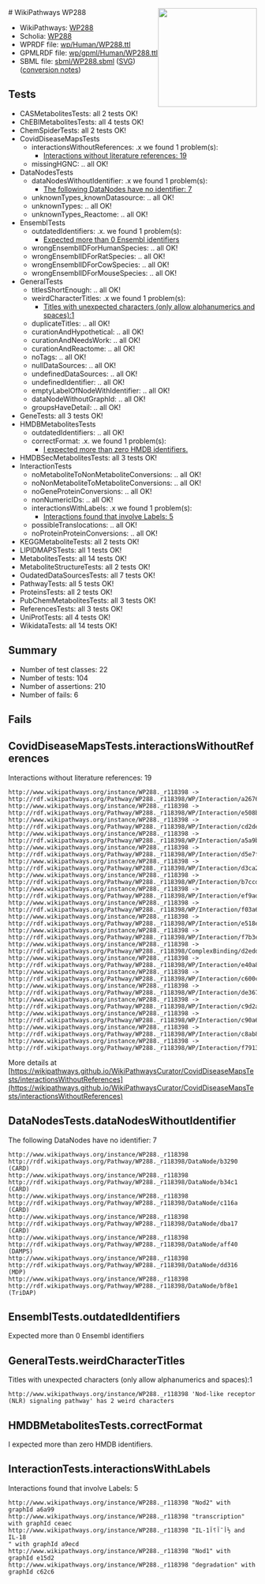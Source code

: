 <img style="float: right; width: 200px" src="../logo.png" />
# WikiPathways WP288

* WikiPathways: [WP288](https://identifiers.org/wikipathways:WP288)
* Scholia: [WP288](https://scholia.toolforge.org/wikipathways/WP288)
* WPRDF file: [wp/Human/WP288.ttl](../wp/Human/WP288.ttl)
* GPMLRDF file: [wp/gpml/Human/WP288.ttl](../wp/gpml/Human/WP288.ttl)
* SBML file: [sbml/WP288.sbml](../sbml/WP288.sbml) ([SVG](../sbml/WP288.svg)) ([conversion notes](../sbml/WP288.txt))

## Tests
* CASMetabolitesTests: all 2 tests OK!
* ChEBIMetabolitesTests: all 4 tests OK!
* ChemSpiderTests: all 2 tests OK!
* CovidDiseaseMapsTests
    * interactionsWithoutReferences: .x we found 1 problem(s):
        * [Interactions without literature references: 19](#9701ccea)
    * missingHGNC: .. all OK!
* DataNodesTests
    * dataNodesWithoutIdentifier: .x we found 1 problem(s):
        * [The following DataNodes have no identifier: 7](#d2d32fa6)
    * unknownTypes_knownDatasource: .. all OK!
    * unknownTypes: .. all OK!
    * unknownTypes_Reactome: .. all OK!
* EnsemblTests
    * outdatedIdentifiers: .x. we found 1 problem(s):
        * [Expected more than 0 Ensembl identifiers](#f44398b7)
    * wrongEnsemblIDForHumanSpecies: .. all OK!
    * wrongEnsemblIDForRatSpecies: .. all OK!
    * wrongEnsemblIDForCowSpecies: .. all OK!
    * wrongEnsemblIDForMouseSpecies: .. all OK!
* GeneralTests
    * titlesShortEnough: .. all OK!
    * weirdCharacterTitles: .x we found 1 problem(s):
        * [Titles with unexpected characters (only allow alphanumerics and spaces):1](#fda87b3f)
    * duplicateTitles: .. all OK!
    * curationAndHypothetical: .. all OK!
    * curationAndNeedsWork: .. all OK!
    * curationAndReactome: .. all OK!
    * noTags: .. all OK!
    * nullDataSources: .. all OK!
    * undefinedDataSources: .. all OK!
    * undefinedIdentifier: .. all OK!
    * emptyLabelOfNodeWithIdentifier: .. all OK!
    * dataNodeWithoutGraphId: .. all OK!
    * groupsHaveDetail: .. all OK!
* GeneTests: all 3 tests OK!
* HMDBMetabolitesTests
    * outdatedIdentifiers: .. all OK!
    * correctFormat: .x. we found 1 problem(s):
        * [I expected more than zero HMDB identifiers.](#ad154c1e)
* HMDBSecMetabolitesTests: all 3 tests OK!
* InteractionTests
    * noMetaboliteToNonMetaboliteConversions: .. all OK!
    * noNonMetaboliteToMetaboliteConversions: .. all OK!
    * noGeneProteinConversions: .. all OK!
    * nonNumericIDs: .. all OK!
    * interactionsWithLabels: .x we found 1 problem(s):
        * [Interactions found that involve Labels: 5](#630d267c)
    * possibleTranslocations: .. all OK!
    * noProteinProteinConversions: .. all OK!
* KEGGMetaboliteTests: all 2 tests OK!
* LIPIDMAPSTests: all 1 tests OK!
* MetabolitesTests: all 14 tests OK!
* MetaboliteStructureTests: all 2 tests OK!
* OudatedDataSourcesTests: all 7 tests OK!
* PathwayTests: all 5 tests OK!
* ProteinsTests: all 2 tests OK!
* PubChemMetabolitesTests: all 3 tests OK!
* ReferencesTests: all 3 tests OK!
* UniProtTests: all 4 tests OK!
* WikidataTests: all 14 tests OK!


## Summary

* Number of test classes: 22
* Number of tests: 104
* Number of assertions: 210
* Number of fails: 6

## Fails

<a name="9701ccea" />

## CovidDiseaseMapsTests.interactionsWithoutReferences

Interactions without literature references: 19
```
http://www.wikipathways.org/instance/WP288._r118398 -> http://rdf.wikipathways.org/Pathway/WP288._r118398/WP/Interaction/a2676
http://www.wikipathways.org/instance/WP288._r118398 -> http://rdf.wikipathways.org/Pathway/WP288._r118398/WP/Interaction/e508b
http://www.wikipathways.org/instance/WP288._r118398 -> http://rdf.wikipathways.org/Pathway/WP288._r118398/WP/Interaction/cd2de
http://www.wikipathways.org/instance/WP288._r118398 -> http://rdf.wikipathways.org/Pathway/WP288._r118398/WP/Interaction/a5a9b
http://www.wikipathways.org/instance/WP288._r118398 -> http://rdf.wikipathways.org/Pathway/WP288._r118398/WP/Interaction/d5e7f
http://www.wikipathways.org/instance/WP288._r118398 -> http://rdf.wikipathways.org/Pathway/WP288._r118398/WP/Interaction/d3ca2
http://www.wikipathways.org/instance/WP288._r118398 -> http://rdf.wikipathways.org/Pathway/WP288._r118398/WP/Interaction/b7ccd
http://www.wikipathways.org/instance/WP288._r118398 -> http://rdf.wikipathways.org/Pathway/WP288._r118398/WP/Interaction/ef9ad
http://www.wikipathways.org/instance/WP288._r118398 -> http://rdf.wikipathways.org/Pathway/WP288._r118398/WP/Interaction/f03a6
http://www.wikipathways.org/instance/WP288._r118398 -> http://rdf.wikipathways.org/Pathway/WP288._r118398/WP/Interaction/e518e
http://www.wikipathways.org/instance/WP288._r118398 -> http://rdf.wikipathways.org/Pathway/WP288._r118398/WP/Interaction/f7b3e
http://www.wikipathways.org/instance/WP288._r118398 -> http://rdf.wikipathways.org/Pathway/WP288._r118398/ComplexBinding/d2edd
http://www.wikipathways.org/instance/WP288._r118398 -> http://rdf.wikipathways.org/Pathway/WP288._r118398/WP/Interaction/e40a8
http://www.wikipathways.org/instance/WP288._r118398 -> http://rdf.wikipathways.org/Pathway/WP288._r118398/WP/Interaction/c600c
http://www.wikipathways.org/instance/WP288._r118398 -> http://rdf.wikipathways.org/Pathway/WP288._r118398/WP/Interaction/de367
http://www.wikipathways.org/instance/WP288._r118398 -> http://rdf.wikipathways.org/Pathway/WP288._r118398/WP/Interaction/c9d2a
http://www.wikipathways.org/instance/WP288._r118398 -> http://rdf.wikipathways.org/Pathway/WP288._r118398/WP/Interaction/c90a6
http://www.wikipathways.org/instance/WP288._r118398 -> http://rdf.wikipathways.org/Pathway/WP288._r118398/WP/Interaction/c8ab8
http://www.wikipathways.org/instance/WP288._r118398 -> http://rdf.wikipathways.org/Pathway/WP288._r118398/WP/Interaction/f7913
```

More details at [https://wikipathways.github.io/WikiPathwaysCurator/CovidDiseaseMapsTests/interactionsWithoutReferences](https://wikipathways.github.io/WikiPathwaysCurator/CovidDiseaseMapsTests/interactionsWithoutReferences)

<a name="d2d32fa6" />

## DataNodesTests.dataNodesWithoutIdentifier

The following DataNodes have no identifier: 7
```
http://www.wikipathways.org/instance/WP288._r118398 http://rdf.wikipathways.org/Pathway/WP288._r118398/DataNode/b3290 (CARD)
http://www.wikipathways.org/instance/WP288._r118398 http://rdf.wikipathways.org/Pathway/WP288._r118398/DataNode/b34c1 (CARD)
http://www.wikipathways.org/instance/WP288._r118398 http://rdf.wikipathways.org/Pathway/WP288._r118398/DataNode/c116a (CARD)
http://www.wikipathways.org/instance/WP288._r118398 http://rdf.wikipathways.org/Pathway/WP288._r118398/DataNode/dba17 (CARD)
http://www.wikipathways.org/instance/WP288._r118398 http://rdf.wikipathways.org/Pathway/WP288._r118398/DataNode/aff40 (DAMPS)
http://www.wikipathways.org/instance/WP288._r118398 http://rdf.wikipathways.org/Pathway/WP288._r118398/DataNode/dd316 (MDP)
http://www.wikipathways.org/instance/WP288._r118398 http://rdf.wikipathways.org/Pathway/WP288._r118398/DataNode/bf8e1 (TriDAP)
```

<a name="f44398b7" />

## EnsemblTests.outdatedIdentifiers

Expected more than 0 Ensembl identifiers
<a name="fda87b3f" />

## GeneralTests.weirdCharacterTitles

Titles with unexpected characters (only allow alphanumerics and spaces):1
```
http://www.wikipathways.org/instance/WP288._r118398 'Nod-like receptor (NLR) signaling pathway' has 2 weird characters
```

<a name="ad154c1e" />

## HMDBMetabolitesTests.correctFormat

I expected more than zero HMDB identifiers.
<a name="630d267c" />

## InteractionTests.interactionsWithLabels

Interactions found that involve Labels: 5
```
http://www.wikipathways.org/instance/WP288._r118398 "Nod2" with graphId a6a99
http://www.wikipathways.org/instance/WP288._r118398 "transcription" with graphId ceaec
http://www.wikipathways.org/instance/WP288._r118398 "IL-1أ¯آ؟آ½ and IL-18
" with graphId a9ecd
http://www.wikipathways.org/instance/WP288._r118398 "Nod1" with graphId e15d2
http://www.wikipathways.org/instance/WP288._r118398 "degradation" with graphId c62c6
```

